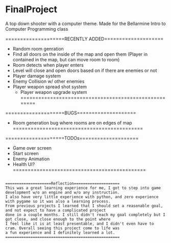 # FinalProject
A top down shooter with a computer theme.
Made for the Bellarmine Intro to Computer Programming class

====================RECENTLY ADDED====================
- Random room genration
- Find all doors on the inside of the map and open them (Player in contained in the map, but can move room to room)
- Room detects when player enters
- Level will close and open doors based on if there are enemies or not
- Player damage system
- Enemy Collision w/ other enemies
- Player weapon spread shot system
    - Player weapon upgrade system
======================================================

====================BUGS====================
- Room generation bug where rooms are on edges of map
============================================

====================TODOs====================
- Game over screen
- Start screen
- Enemy Animation
- Health UI?
=============================================

~~~~~~~~~~~~~~~~~~~~~~~~~~~~~~~~~~~~~~~~~~~~~~~~~~~~~~~~~~~~~~~~~~~~~~~~~~~~~~~~~~~~~~

====================Reflection====================
This was a great learning experience for me, I got to step into game development w/o an engine and w/o any instruction.
I also have very little experience with python, and zero experience with pygame so it was also a learning process.
From previous projects I learned that I should set a reasonable goal, and not expect to have a complicated project
done in a couple months. I still didn't reach my goal completely but I got close, and close enough to the point where 
I feel like it is at least presentable, and I didn't even have to cram. Overall seeing this project come to life was
a fun experience and I definitely learned a lot.
==================================================
